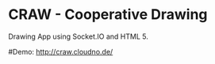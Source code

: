 # CRAW - Cooperative Drawing


Drawing App using Socket.IO and HTML 5.


#Demo:
http://craw.cloudno.de/